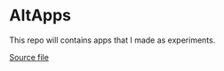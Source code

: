 # AltApps
This repo will contains apps that I made as experiments. 

[Source file](https://altsource.by.lao.sb/browse/source=https%3A%2F%2Fraw.githubusercontent.com%2FAayush9029%2FAltApps%2Fmain%2Fapps.json)

